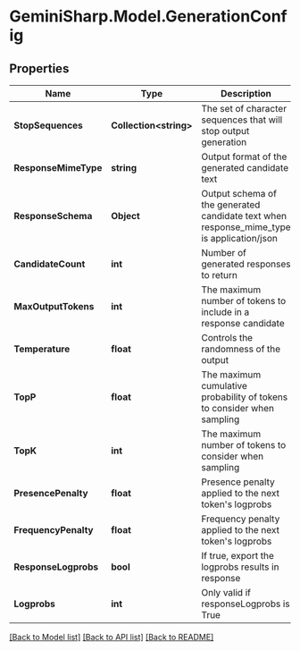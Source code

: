 # GeminiSharp.Model.GenerationConfig

## Properties

Name | Type | Description | Notes
------------ | ------------- | ------------- | -------------
**StopSequences** | **Collection&lt;string&gt;** | The set of character sequences that will stop output generation | [optional] 
**ResponseMimeType** | **string** | Output format of the generated candidate text | [optional] 
**ResponseSchema** | **Object** | Output schema of the generated candidate text when response_mime_type is application/json | [optional] 
**CandidateCount** | **int** | Number of generated responses to return | [optional] 
**MaxOutputTokens** | **int** | The maximum number of tokens to include in a response candidate | [optional] 
**Temperature** | **float** | Controls the randomness of the output | [optional] 
**TopP** | **float** | The maximum cumulative probability of tokens to consider when sampling | [optional] 
**TopK** | **int** | The maximum number of tokens to consider when sampling | [optional] 
**PresencePenalty** | **float** | Presence penalty applied to the next token&#39;s logprobs | [optional] 
**FrequencyPenalty** | **float** | Frequency penalty applied to the next token&#39;s logprobs | [optional] 
**ResponseLogprobs** | **bool** | If true, export the logprobs results in response | [optional] 
**Logprobs** | **int** | Only valid if responseLogprobs is True | [optional] 

[[Back to Model list]](../README.md#documentation-for-models) [[Back to API list]](../README.md#documentation-for-api-endpoints) [[Back to README]](../README.md)


